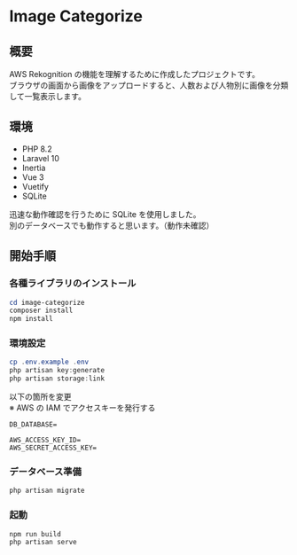 # Image Categorize

## 概要

AWS Rekognition の機能を理解するために作成したプロジェクトです。  
ブラウザの画面から画像をアップロードすると、人数および人物別に画像を分類して一覧表示します。

## 環境

-   PHP 8.2
-   Laravel 10
-   Inertia
-   Vue 3
-   Vuetify
-   SQLite

迅速な動作確認を行うために SQLite を使用しました。  
別のデータベースでも動作すると思います。（動作未確認）

## 開始手順

### 各種ライブラリのインストール

```powershell
cd image-categorize
composer install
npm install
```

### 環境設定

```powershell
cp .env.example .env
php artisan key:generate
php artisan storage:link
```

以下の箇所を変更  
※ AWS の IAM でアクセスキーを発行する

```
DB_DATABASE=

AWS_ACCESS_KEY_ID=
AWS_SECRET_ACCESS_KEY=
```

### データベース準備

```powershell
php artisan migrate
```

### 起動

```powershell
npm run build
php artisan serve
```
